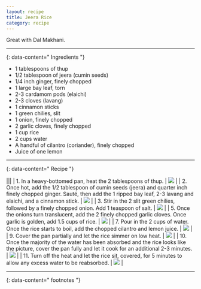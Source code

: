 ```yaml
---
layout: recipe
title: Jeera Rice
category: recipe
---
```


Great with Dal Makhani. 

---
{: data-content=" Ingredients "}


- 1 tablespoons of thup 
- 1/2 tablespoon of jeera (cumin seeds)
- 1/4 inch ginger, finely chopped
- 1 large bay leaf, torn
- 2-3 cardamom pods (elaichi)
- 2-3 cloves (lavang)
- 1 cinnamon sticks
- 1 green chilies, slit
- 1 onion, finely chopped
- 2 garlic cloves, finely chopped
- 1 cup rice
- 2 cups water
- A handful of cilantro (coriander), finely chopped
- Juice of one lemon

---
{: data-content=" Recipe "}

|<img src="https://imagedelivery.net/Yb-cxrGvaBvwwylP0OsNpA/6aaf2480-6ed9-4218-14d2-89996b068600/public" style="width: 0%;height: 0;">|<img src="https://imagedelivery.net/Yb-cxrGvaBvwwylP0OsNpA/6aaf2480-6ed9-4218-14d2-89996b068600/public" style="width: 0%;height: 0;">|
| 1. In a heavy-bottomed pan, heat the 2 tablespoons of thup. | <img src="https://imagedelivery.net/Yb-cxrGvaBvwwylP0OsNpA/06fb82f6-901b-4a2c-6eaa-19ab6243a400/public"> |
| 2. Once hot, add the 1/2 tablespoon of cumin seeds (jeera) and quarter inch finely chopped ginger. Sauté, then add the 1 ripped bay leaf, 2-3 lavang and elaichi, and a cinnamon stick. | <img src="https://imagedelivery.net/Yb-cxrGvaBvwwylP0OsNpA/06f1b76e-ec9d-4322-90db-4613dab11f00/public"> |
| 3. Stir in the 2 slit green chilies, followed by a finely chopped onion. Add 1 teaspoon of salt. | <img src="https://imagedelivery.net/Yb-cxrGvaBvwwylP0OsNpA/ec407649-eb59-47c5-3489-12234b835c00/public"> |
| 5. Once the onions turn translucent, add the 2 finely chopped garlic cloves. Once garlic is golden, add 1.5 cups of rice. | <img src="https://imagedelivery.net/Yb-cxrGvaBvwwylP0OsNpA/0446eead-9cc8-4849-6c95-12ea6c89db00/public"> |
| 7. Pour in the 2 cups of water. Once the rice starts to boil, add the chopped cilantro and lemon juice. | <img src="https://imagedelivery.net/Yb-cxrGvaBvwwylP0OsNpA/3648407b-57e5-4d24-8e11-c1c9f756f100/public"> |
| 9. Cover the pan partially and let the rice simmer on low heat.  | <img src="https://imagedelivery.net/Yb-cxrGvaBvwwylP0OsNpA/82bddebe-3321-48e5-b1ea-273c78343700/public"> |
| 10. Once the majority of the water has been absorbed and the rice looks like the picture, cover the pan fully and let it cook for an additional 2-3 minutes. | <img src="https://imagedelivery.net/Yb-cxrGvaBvwwylP0OsNpA/59de2f69-592b-4356-1c0c-ee8dbf1c5c00/public"> |
| 11. Turn off the heat and let the rice sit, covered, for 5 minutes to allow any excess water to be reabsorbed. | <img src="https://imagedelivery.net/Yb-cxrGvaBvwwylP0OsNpA/667d753e-2145-44c8-87ba-2873fa785200/public"> |



---
{: data-content=" footnotes "}

<!-- 
[^1]: [lavang](/ingredients#lavang)
[^2]: [bay leaves](/ingredients#bay-leaves)
[^3]: [jeera](/ingredients#jeera)
[^4]: [elaichi](/ingredients#elaichi)
[^5]: [garam masala](/ingredients#garammasala)
[^6]: [chili powder](/ingredients#redchilipowder)
[^7]: [haldi](/ingredients#haldi)
[^8]: [casuri methi](/ingredients#casuri) -->